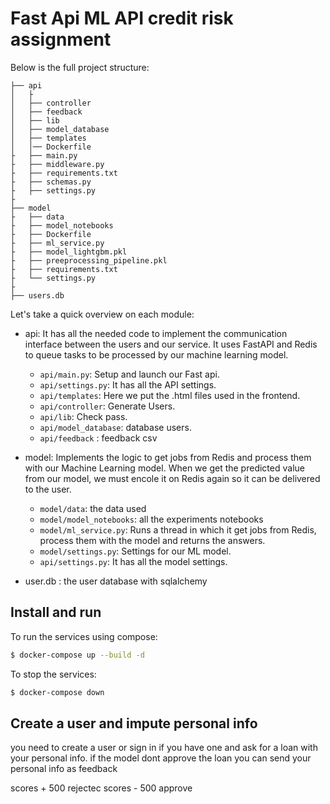 # Fast Api ML API credit risk assignment


Below is the full project structure:

```
├── api
│   ├
│   ├── controller
│   ├── feedback
│   ├── lib
│   ├── model_database
│   ├── templates
│   │── Dockerfile
├   ├── main.py
├   ├── middleware.py
├   ├── requirements.txt
├   ├── schemas.py
├   ├── settings.py
├
├── model
├   ├── data
├   ├── model_notebooks
├   ├── Dockerfile
├   ├── ml_service.py
├   ├── model_lightgbm.pkl
├   ├── preeprocessing_pipeline.pkl
├   ├── requirements.txt
├   └── settings.py
├
├── users.db
```

Let's take a quick overview on each module:

- api: It has all the needed code to implement the communication interface between the users and our service. It uses FastAPI and Redis to queue tasks to be processed by our machine learning model.
    - `api/main.py`: Setup and launch our Fast api.
    - `api/settings.py`: It has all the API settings.
    - `api/templates`: Here we put the .html files used in the frontend.
    - `api/controller`: Generate Users.
    - `api/lib`: Check pass.
    - `api/model_database`: database users.
    - `api/feedback` : feedback csv

- model: Implements the logic to get jobs from Redis and process them with our Machine Learning model. When we get the predicted value from our model, we must encole it on Redis again so it can be delivered to the user.
    - `model/data`: the data used
    - `model/model_notebooks`: all the experiments notebooks
    - `model/ml_service.py`: Runs a thread in which it get jobs from Redis, process them with the model and returns the answers.
    - `model/settings.py`: Settings for our ML model.
    - `api/settings.py`: It has all the model settings.


- user.db : the user database with sqlalchemy


## Install and run

To run the services using compose:

```bash
$ docker-compose up --build -d
```

To stop the services:

```bash
$ docker-compose down
```

## Create a user and impute personal info

you need to create a user or sign in if you have one and ask for a loan with your personal info. if the model dont approve the loan you can send your personal info as feedback

scores + 500 rejectec
scores - 500 approve